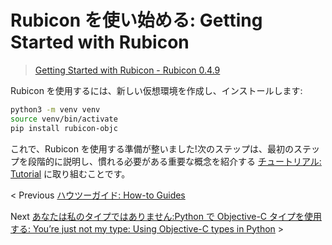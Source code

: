 # Rubicon を使い始める: Getting Started with Rubicon

> [Getting Started with Rubicon - Rubicon 0.4.9](https://rubicon-objc.readthedocs.io/en/stable/how-to/get-started.html)

Rubicon を使用するには、新しい仮想環境を作成し、インストールします:

```sh
python3 -m venv venv
source venv/bin/activate
pip install rubicon-objc
```

これで、Rubicon を使用する準備が整いました!次のステップは、最初のステップを段階的に説明し、慣れる必要がある重要な概念を紹介する [チュートリアル: Tutorial](./Tutorials/index.md) に取り組むことです。

< Previous [ハウツーガイド: How-to Guides](../HowToGuides/index.md)

Next [あなたは私のタイプではありません:Python で Objective-C タイプを使用する: You’re just not my type: Using Objective-C types in Python](./02_typeMapping.md) >
